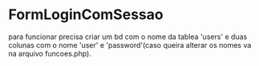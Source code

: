 # FormLoginComSessao

para funcionar precisa criar um bd com o nome da tablea 'users' e duas colunas com o nome 'user' e 'password'(caso queira alterar os nomes va na arquivo funcoes.php).
